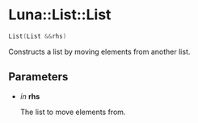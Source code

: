 # Luna::List::List

```c++
List(List &&rhs)
```

Constructs a list by moving elements from another list. 



## Parameters
* *in* **rhs**

    The list to move elements from. 

